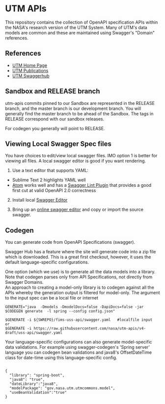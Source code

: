 # UTM APIs

This repository contains the collection of OpenAPI specification APIs within the NASA's research version of the UTM System.  Many of UTM's data models are common and these are maintained using Swagger's "Domain" references.

## References

- [UTM Home Page](https://utm.arc.nasa.gov/)
- [UTM Publications](https://utm.arc.nasa.gov/documents.shtml)
- [UTM Swaggerhub](https://app.swaggerhub.com/organizations/utm)


## Sandbox and RELEASE branch

utm-apis commits pinned to our Sandbox are represented in the RELEASE branch, and the master branch is our development branch.  You will generally find the master branch to be ahead of the Sandbox.  The tags in RELEASE correspond with our sandbox releases.

For codegen you generally will point to RELEASE.  


## Viewing Local Swagger Spec files

You have choices to edit/view local swagger files. IMO option 1 is better for viewing all files.  A local swagger editor is good if you want rendering.

1. Use a text editor that supports YAML:
  - Sublime Text 2 highlights YAML well
  - [Atom](https://atom.io/) works well and has a [Swagger Lint Plugin](https://atom.io/packages/linter-swagger) that provides a good first cut at valid OpenAPI 2.0 correctness

2. Install local [Swagger Editor](https://swagger.io/swagger-editor/)

3. Bring up an [online swagger editor](https://editor.swagger.io/) and copy or import the source swagger.


## Codegen

You can generate code from OpenAPI Specifications (swagger).  

Swagger Hub has a feature where the site will generate code into a zip file which is downloaded.  This is a great first checkout, however, it uses the default language-specific configurations.

One option (which we use) is to generate all the data models into a library.
Note that codegen parses only from API Specifications, not directly from Swagger Domains.  
An approach to creating a model-only library is to codegen against all the APIs whereby the generation
output is filtered for model-only.
The argument to the input spec can be a local file or internet

````````
GENERATE="java  -Dmodels -DmodelDocs=false -DapiDocs=false -jar $CODEGEN generate  -l spring --config config.json"

$GENERATE -i ${SWREPO}/fims-uss-api/swagger.yaml   #localfile input
or
$GENERATE -i https://raw.githubusercontent.com/nasa/utm-apis/v4-draft/uss-api/swagger.yaml

````````

Your language-specific configurations can also generate model-specific data validations.
For example using swagger-codegen's 'Spring server' language you can codegen bean validations
and java8's OffsetDateTime class for date-time using this language-specific config.

````````

{
  "library": "spring-boot",
  "java8": "true",
  "dateLibrary":"java8",
  "modelPackage": "gov.nasa.utm.utmcommons.model",
  "useBeanValidation":"true"
}

````````
